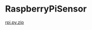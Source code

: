 # RaspberryPiSensor
[rpi.py.zip](https://github.com/dcaudillo4/RaspberryPiSensor/files/7848739/rpi.py.zip)

